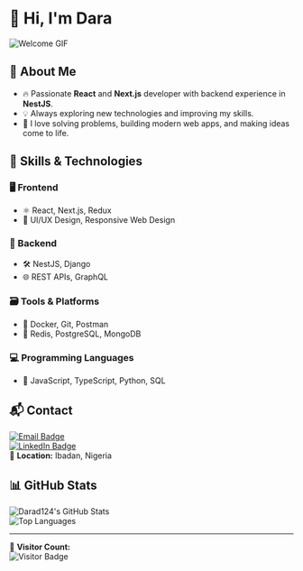 # 👋 Hi, I'm Dara

![Welcome GIF](https://media.giphy.com/media/hvRJCLFzcasrR4ia7z/giphy.gif)  

## 🌟 About Me  
- 🔥 Passionate **React** and **Next.js** developer with backend experience in **NestJS**.  
- 💡 Always exploring new technologies and improving my skills.  
- 🎯 I love solving problems, building modern web apps, and making ideas come to life.  

## 🚀 Skills & Technologies  

### 🖥️ Frontend  
- ⚛️ React, Next.js, Redux  
- 🎨 UI/UX Design, Responsive Web Design  

### 🔧 Backend  
- 🛠️ NestJS, Django  
- 🌐 REST APIs, GraphQL  

### 🗃️ Tools & Platforms  
- 🐋 Docker, Git, Postman  
- 🏢 Redis, PostgreSQL, MongoDB  

### 💻 Programming Languages  
- 📜 JavaScript, TypeScript, Python, SQL  

## 📬 Contact  
[![Email Badge](https://img.shields.io/badge/-daryjoe765@gmail.com-c14438?style=flat-square&logo=Gmail&logoColor=white)](mailto:daryjoe765@gmail.com)  
[![LinkedIn Badge](https://img.shields.io/badge/-Gbolagade%20Oluwadara-0077B5?style=flat-square&logo=LinkedIn&logoColor=white)](https://www.linkedin.com/in/gbolagade-oluwadara-791514247/)  
📍 **Location:** Ibadan, Nigeria  

## 📊 GitHub Stats  
![Darad124's GitHub Stats](https://github-readme-stats.vercel.app/api?username=darad124&show_icons=true&theme=radical)  
![Top Languages](https://github-readme-stats.vercel.app/api/top-langs/?username=darad124&layout=compact&theme=radical)  

---

👀 **Visitor Count:**  
![Visitor Badge](https://komarev.com/ghpvc/?username=darad124&color=brightgreen&style=flat-square)  

